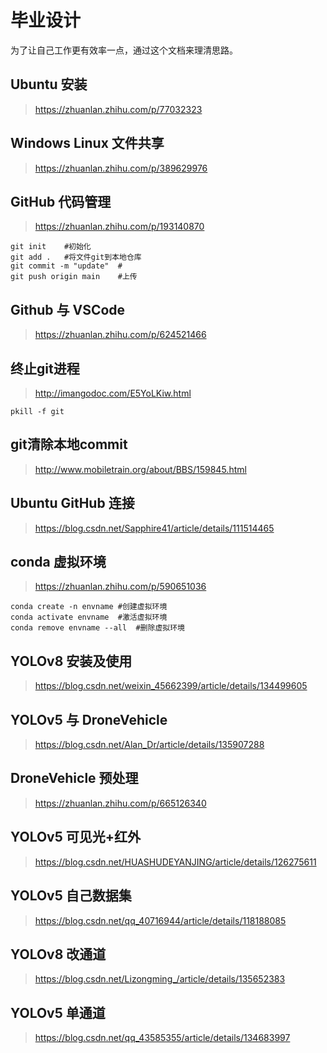 # 毕业设计
为了让自己工作更有效率一点，通过这个文档来理清思路。

## Ubuntu 安装
> https://zhuanlan.zhihu.com/p/77032323

## Windows Linux 文件共享
> https://zhuanlan.zhihu.com/p/389629976

## GitHub 代码管理
> https://zhuanlan.zhihu.com/p/193140870

~~~
git init    #初始化
git add .   #将文件git到本地仓库
git commit -m "update"  #
git push origin main    #上传
~~~

## Github 与 VSCode
> https://zhuanlan.zhihu.com/p/624521466

## 终止git进程
> http://imangodoc.com/E5YoLKiw.html

~~~
pkill -f git
~~~

## git清除本地commit
> http://www.mobiletrain.org/about/BBS/159845.html

## Ubuntu GitHub 连接
> https://blog.csdn.net/Sapphire41/article/details/111514465

## conda 虚拟环境
> https://zhuanlan.zhihu.com/p/590651036

~~~
conda create -n envname #创建虚拟环境
conda activate envname  #激活虚拟环境
conda remove envname --all  #删除虚拟环境
~~~

## YOLOv8 安装及使用
> https://blog.csdn.net/weixin_45662399/article/details/134499605

## YOLOv5 与 DroneVehicle
> https://blog.csdn.net/Alan_Dr/article/details/135907288

## DroneVehicle 预处理
> https://zhuanlan.zhihu.com/p/665126340

## YOLOv5 可见光+红外
> https://blog.csdn.net/HUASHUDEYANJING/article/details/126275611

## YOLOv5 自己数据集
> https://blog.csdn.net/qq_40716944/article/details/118188085

## YOLOv8 改通道
> https://blog.csdn.net/Lizongming_/article/details/135652383

## YOLOv5 单通道
> https://blog.csdn.net/qq_43585355/article/details/134683997
